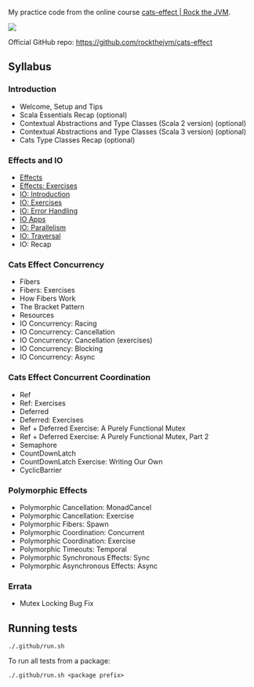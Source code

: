 My practice code from the online course [cats-effect | Rock the JVM](https://courses.rockthejvm.com/p/cats-effect).

[![](https://github.com/asarkar/rock-the-jvm-cats-effect/workflows/CI/badge.svg)](https://github.com/asarkar/rock-the-jvm-cats-effect/actions)

Official GitHub repo: https://github.com/rockthejvm/cats-effect

## Syllabus

### Introduction
- Welcome, Setup and Tips
- Scala Essentials Recap (optional)
- Contextual Abstractions and Type Classes (Scala 2 version) (optional)
- Contextual Abstractions and Type Classes (Scala 3 version) (optional)
- Cats Type Classes Recap (optional)

### Effects and IO
- [Effects](effects/src/Effects.scala)
- [Effects: Exercises](effects/src/Effects.scala)
- [IO: Introduction](effects/src/IOIntroduction.scala)
- [IO: Exercises](effects/src/IOIntroduction.scala)
- [IO: Error Handling](effects/src/IOErrorHandling.scala)
- [IO Apps](effects/src/IOApps.scala)
- [IO: Parallelism](effects/src/IOParallelism.scala)
- [IO: Traversal](effects/src/IOTraversal.scala)
- IO: Recap

### Cats Effect Concurrency
- Fibers
- Fibers: Exercises
- How Fibers Work
- The Bracket Pattern
- Resources
- IO Concurrency: Racing
- IO Concurrency: Cancellation
- IO Concurrency: Cancellation (exercises)
- IO Concurrency: Blocking
- IO Concurrency: Async

### Cats Effect Concurrent Coordination
- Ref
- Ref: Exercises
- Deferred
- Deferred: Exercises
- Ref + Deferred Exercise: A Purely Functional Mutex
- Ref + Deferred Exercise: A Purely Functional Mutex, Part 2
- Semaphore
- CountDownLatch
- CountDownLatch Exercise: Writing Our Own
- CyclicBarrier

### Polymorphic Effects
- Polymorphic Cancellation: MonadCancel
- Polymorphic Cancellation: Exercise
- Polymorphic Fibers: Spawn
- Polymorphic Coordination: Concurrent
- Polymorphic Coordination: Exercise
- Polymorphic Timeouts: Temporal
- Polymorphic Synchronous Effects: Sync
- Polymorphic Asynchronous Effects: Async

### Errata
- Mutex Locking Bug Fix

## Running tests

```
./.github/run.sh
```

To run all tests from a package:
```
./.github/run.sh <package prefix>
```

